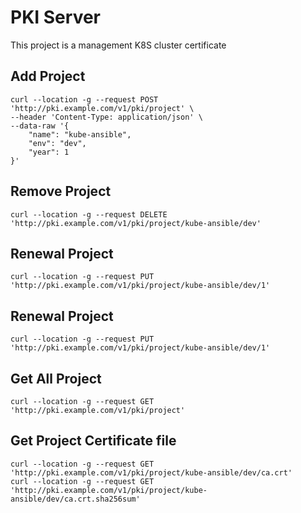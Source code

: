 # PKI Server

This project is a management K8S cluster certificate

## Add Project

```shell
curl --location -g --request POST 'http://pki.example.com/v1/pki/project' \
--header 'Content-Type: application/json' \
--data-raw '{
    "name": "kube-ansible",
    "env": "dev",
    "year": 1
}'
```

## Remove Project

```shell
curl --location -g --request DELETE 'http://pki.example.com/v1/pki/project/kube-ansible/dev'
```

## Renewal Project

```shell
curl --location -g --request PUT 'http://pki.example.com/v1/pki/project/kube-ansible/dev/1'
```

## Renewal Project

```shell
curl --location -g --request PUT 'http://pki.example.com/v1/pki/project/kube-ansible/dev/1'
```

## Get All Project

```shell
curl --location -g --request GET 'http://pki.example.com/v1/pki/project'
```

## Get Project Certificate file

```shell
curl --location -g --request GET 'http://pki.example.com/v1/pki/project/kube-ansible/dev/ca.crt'
curl --location -g --request GET 'http://pki.example.com/v1/pki/project/kube-ansible/dev/ca.crt.sha256sum'
```